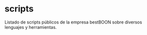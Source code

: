 # scripts
Listado de scripts públicos de la empresa bestBOON sobre diversos lenguajes y herramientas.
